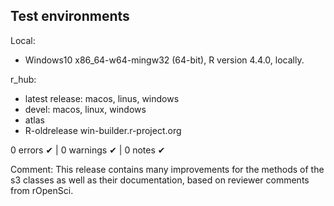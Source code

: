 ## Test environments

Local:
* Windows10 x86_64-w64-mingw32 (64-bit), R version 4.4.0, locally.

r_hub:
* latest release: macos, linus, windows
* devel: macos, linux, windows
* atlas
* R-oldrelease win-builder.r-project.org

0 errors ✔ | 0 warnings ✔ | 0 notes ✔

Comment:
This release contains many improvements for the methods of the s3 classes as 
well as their documentation, based on reviewer comments from rOpenSci.


